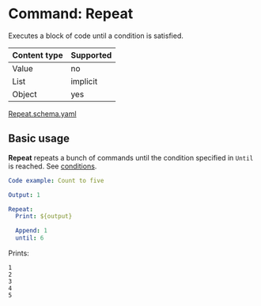 # Command: Repeat

Executes a block of code until a condition is satisfied.

| Content type | Supported |
|--------------|-----------|
| Value        | no        |
| List         | implicit  |
| Object       | yes       |

[Repeat.schema.yaml](schema/Repeat.schema.yaml)

## Basic usage

**Repeat** repeats a bunch of commands until the condition specified in `Until` is reached.
See [conditions](../testing/Assert%20that.spec.md#conditions).

```yaml specscript
Code example: Count to five

Output: 1

Repeat:
  Print: ${output}

  Append: 1
  until: 6
```

Prints:

    1
    2
    3
    4
    5

